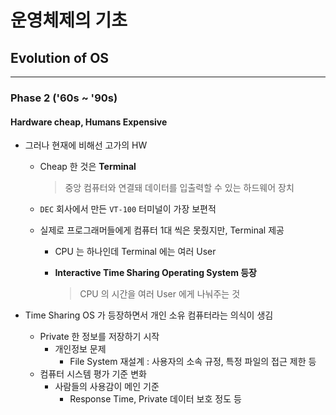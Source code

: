 # 운영체제의 기초

## Evolution of OS

---

### Phase 2 ('60s ~ '90s)

#### Hardware cheap, Humans Expensive

* 그러나 현재에 비해선 고가의 HW

  * Cheap 한 것은 **Terminal**

    > 중앙 컴퓨터와 연결돼 데이터를 입출력할 수 있는 하드웨어 장치

  * `DEC` 회사에서 만든 `VT-100` 터미널이 가장 보편적

  * 실제로 프로그래머들에게 컴퓨터 1대 씩은 못줬지만, Terminal 제공

    * CPU 는 하나인데 Terminal 에는 여러 User

    * **Interactive Time Sharing Operating System 등장**  

      > CPU 의 시간을 여러 User 에게 나눠주는 것

* Time Sharing OS 가 등장하면서 개인 소유 컴퓨터라는 의식이 생김
  * Private 한 정보를 저장하기 시작
    * 개인정보 문제
      * File System 재설계 : 사용자의 소속 규정, 특정 파일의 접근 제한 등
  * 컴퓨터 시스템 평가 기준 변화
    * 사람들의 사용감이 메인 기준
      * Response Time, Private 데이터 보호 정도 등